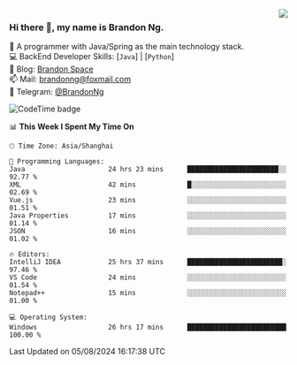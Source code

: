 <img  align="right" src="https://github-readme-stats-brandon0824.vercel.app/api/top-langs/?username=brandon0824&layout=compact">

### Hi there 👋, my name is Brandon Ng.

🌱 A programmer with Java/Spring as the main technology stack.  
💻 BackEnd Developer Skills: [`Java`] | [`Python`]  
📝 Blog: [Brandon Space](https://brandonng.tech)  
📫 Mail: brandonng@foxmail.com  
📰 Telegram: [@BrandonNg](https://t.me/BrandonNg24)  

![CodeTime badge](https://img.shields.io/endpoint?style=flat-square&url=https%3A%2F%2Fapi.codetime.dev%2Fshield%3Fid%3D128%26project%3D%26in%3D604800000)

<!--START_SECTION:waka-->
📊 **This Week I Spent My Time On** 

```text
🕑︎ Time Zone: Asia/Shanghai

💬 Programming Languages: 
Java                     24 hrs 23 mins      ███████████████████████░░   92.77 % 
XML                      42 mins             █░░░░░░░░░░░░░░░░░░░░░░░░   02.69 % 
Vue.js                   23 mins             ░░░░░░░░░░░░░░░░░░░░░░░░░   01.51 % 
Java Properties          17 mins             ░░░░░░░░░░░░░░░░░░░░░░░░░   01.14 % 
JSON                     16 mins             ░░░░░░░░░░░░░░░░░░░░░░░░░   01.02 % 

🔥 Editors: 
IntelliJ IDEA            25 hrs 37 mins      ████████████████████████░   97.46 % 
VS Code                  24 mins             ░░░░░░░░░░░░░░░░░░░░░░░░░   01.54 % 
Notepad++                15 mins             ░░░░░░░░░░░░░░░░░░░░░░░░░   01.00 % 

💻 Operating System: 
Windows                  26 hrs 17 mins      █████████████████████████   100.00 % 
```


 Last Updated on 05/08/2024 16:17:38 UTC
<!--END_SECTION:waka-->
